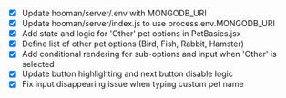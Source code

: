 - [x] Update hooman/server/.env with MONGODB_URI
- [x] Update hooman/server/index.js to use process.env.MONGODB_URI
- [x] Add state and logic for 'Other' pet options in PetBasics.jsx
- [x] Define list of other pet options (Bird, Fish, Rabbit, Hamster)
- [x] Add conditional rendering for sub-options and input when 'Other' is selected
- [x] Update button highlighting and next button disable logic
- [x] Fix input disappearing issue when typing custom pet name
